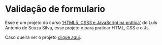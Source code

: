 <h1>Validação de formulario</h1>
<p>Esse e um projeto do curso <a href='https://www.udemy.com/course/html5-css3-e-javascript-na-pratica/'>'HTML5, CSS3 e JavaScript na prática'</a> 
do Luís Antonio de Souza Silva, esse projeto e para praticar HTML, CSS e o Js.</p>

<p>Caso queira ver o projeto <a href='https://maycaao.github.io/Validacao-De-Formulario/'>clique aqui</a>.</p>
